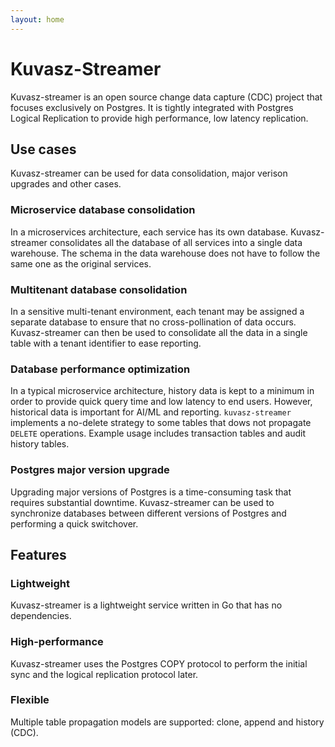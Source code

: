 ```yaml
---
layout: home
---
```

# Kuvasz-Streamer

Kuvasz-streamer is an open source change data capture (CDC) project that focuses exclusively on Postgres. It is tightly integrated with Postgres Logical Replication to provide high performance, low latency replication.

## Use cases

Kuvasz-streamer can be used for data consolidation, major verison upgrades and other cases.

### Microservice database consolidation

In a microservices architecture, each service has its own database. Kuvasz-streamer consolidates all the database of all services into a single data warehouse. The schema in the data warehouse does not have to follow the same one as the original services.

### Multitenant database consolidation

In a sensitive multi-tenant environment, each tenant may be assigned a separate database to ensure that no cross-pollination of data occurs. Kuvasz-streamer can then be used to consolidate all the data in a single table with a tenant identifier to ease reporting.

### Database performance optimization

In a typical microservice architecture, history data is kept to a minimum in order to provide quick query time and low latency to end users. However, historical data is important for AI/ML and reporting. `kuvasz-streamer` implements a no-delete strategy to some tables that dows not propagate `DELETE` operations. Example usage includes transaction tables and audit history tables.

### Postgres major version upgrade

Upgrading major versions of Postgres is a time-consuming task that requires substantial downtime. Kuvasz-streamer can be used to synchronize databases between different versions of Postgres and performing a quick switchover.

## Features

### Lightweight

Kuvasz-streamer is a lightweight service written in Go that has no dependencies.

### High-performance

Kuvasz-streamer uses the Postgres COPY protocol to perform the initial sync and the logical replication protocol later.

### Flexible

Multiple table propagation models are supported: clone, append and history (CDC).

